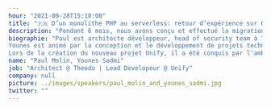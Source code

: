 ```yaml
---
hour: "2021-09-28T15:10:00"
title: "🇫🇷 D’un monolithe PHP au serverless: retour d’expérience sur 6 mois de migration"
description: "Pendant 6 mois, nous avons conçu et effectué la migration d’un monolithe PHP d’une vingtaine d’années vers une architecture micro service en serverless. En faisant coexister deux systèmes aux architectures très différentes, nous avons dû relever des défis techniques. Comment cela s’est-il passé ?"
biographie: "Paul est architecte développeur, head of security team à Theodo et membre de l'OWASP. Après avoir suivi une formation en sécurité des systèmes d'information à Télécom ParisTech, il rejoint Theodo en 2013 et se passionne pour le développement web. Très vite, il se spécialise sur les problématiques de sécurité en aidant les équipes de Theodo à réussir leurs audits post-mise en production.
Younes est animé par la conception et le développement de projets techniques ambitieux et innovants. Il a d'abord débuté en tant que développeur PHP et ainsi fait de PHP son langage de prédilection, notamment en développant son expertise avec le framework Symfony. 
Lors de la création du nouveau projet Unify, il a été conquis par l'ambition d'une architecture full serverless et a donc décidé de se challenger en acceptant le rôle de responsable technique sur une techno qu'il ne maitrisait pas. Et quel choix ! Il est investi dans cette mission et a bien l'objectif d'être un expert reconnu chez Unify et ailleurs."
name: "Paul Molin, Younes Sadmi"
job: "Architect @ Theodo | Lead Developeur @ Unify"
company: null
picture: ../images/speakers/paul_molin_and_younes_sadmi.jpg
twitter: ""
---
```

